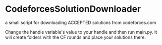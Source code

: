 CodeforcesSolutionDownloader
============================

a small script for downloading ACCEPTED solutions from codeforces.com

Change the handle variable's value to your handle and then run main.py. It will create folders with the CF rounds  and place your solutions there.
